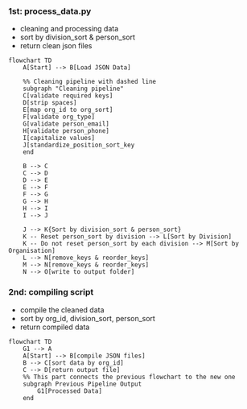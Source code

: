 ### 1st: process_data.py
- cleaning and processing data
- sort by division_sort & person_sort
- return clean json files

```mermaid
flowchart TD
    A[Start] --> B[Load JSON Data]
    
    %% Cleaning pipeline with dashed line
    subgraph "Cleaning pipeline"
    C[validate required keys]
    D[strip spaces]
    E[map org_id to org_sort]
    F[validate org_type]
    G[validate person_email]
    H[validate person_phone]
    I[capitalize values]
    J[standardize_position_sort_key
    end

    B --> C
    C --> D
    D --> E
    E --> F
    F --> G
    G --> H
    H --> I
    I --> J

    J --> K{Sort by division_sort & person_sort}
    K -- Reset person_sort by division --> L[Sort by Division]
    K -- Do not reset person_sort by each division --> M[Sort by Organisation]
    L --> N[remove_keys & reorder_keys]
    M --> N[remove_keys & reorder_keys]
    N --> O[write to output folder]
```
### 2nd: compiling script
- compile the cleaned data
- sort by org_id, division_sort, person_sort
- return compiled data
```mermaid
flowchart TD
    G1 --> A
    A[Start] --> B[compile JSON files]
    B --> C[sort data by org_id]
    C --> D[return output file]
    %% This part connects the previous flowchart to the new one
    subgraph Previous Pipeline Output
        G1[Processed Data]
    end
```
